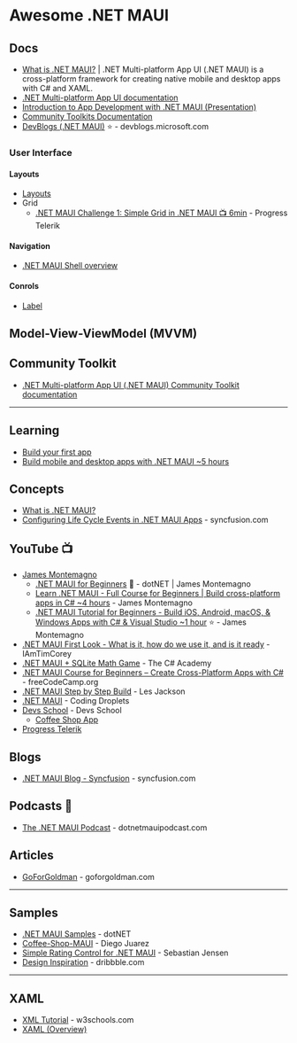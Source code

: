 # Awesome .NET MAUI


## Docs
* [What is .NET MAUI?](https://learn.microsoft.com/en-us/dotnet/maui/what-is-maui) | .NET Multi-platform App UI (.NET MAUI) is a cross-platform framework for creating native mobile and desktop apps with C# and XAML.
* [.NET Multi-platform App UI documentation](https://learn.microsoft.com/en-us/dotnet/maui/)
* [Introduction to App Development with .NET MAUI (Presentation)](https://github.com/dotnet-presentations/dotnet-maui/blob/main/Introduction%20to%20App%20Development%20with%20.NET%20MAUI/Introduction%20to%20App%20Development%20with%20.NET%20MAUI%20.pptx)
* [Community Toolkits Documentation](https://learn.microsoft.com/en-us/dotnet/communitytoolkit/)
* [DevBlogs (.NET MAUI)](https://devblogs.microsoft.com/search?query=MAUI&blogs=%2Fdotnet%2F&sortby=relevance) ⭐ - devblogs.microsoft.com

### User Interface
#### Layouts
* [Layouts](https://learn.microsoft.com/en-us/dotnet/maui/user-interface/layouts/)
* Grid
  * [.NET MAUI Challenge 1: Simple Grid in .NET MAUI 📺 6min](https://www.youtube.com/watch?v=D4nd3MDTB30) - Progress Telerik

#### Navigation
* [.NET MAUI Shell overview](https://learn.microsoft.com/en-us/dotnet/maui/fundamentals/shell/)

#### Conrols
* [Label](https://learn.microsoft.com/en-us/dotnet/maui/user-interface/controls/label)

## Model-View-ViewModel (MVVM)

## Community Toolkit
* [.NET Multi-platform App UI (.NET MAUI) Community Toolkit documentation](https://learn.microsoft.com/en-us/dotnet/communitytoolkit/maui/)
-----
## Learning
* [Build your first app](https://learn.microsoft.com/en-us/dotnet/maui/get-started/first-app?pivots=devices-windows&tabs=vswin)
* [Build mobile and desktop apps with .NET MAUI ~5 hours](https://learn.microsoft.com/en-us/training/paths/build-apps-with-dotnet-maui/)

## Concepts
* [What is .NET MAUI?](https://learn.microsoft.com/en-us/dotnet/maui/what-is-maui)
* [Configuring Life Cycle Events in .NET MAUI Apps](https://www.syncfusion.com/blogs/post/configuring-life-cycle-events-in-net-maui-apps.aspx) - syncfusion.com

## YouTube 📺
* [James Montemagno](https://www.youtube.com/channel/UCENTmbKaTphpWV2R2evVz2A)
  * [.NET MAUI for Beginners](https://www.youtube.com/playlist?list=PLdo4fOcmZ0oUBAdL2NwBpDs32zwGqb9DY) 🌟 - dotNET | James Montemagno
  * [Learn .NET MAUI - Full Course for Beginners | Build cross-platform apps in C# ~4 hours](https://www.youtube.com/watch?v=DuNLR_NJv8U) - James Montemagno
  * [.NET MAUI Tutorial for Beginners - Build iOS, Android, macOS, & Windows Apps with C# & Visual Studio ~1 hour](https://www.youtube.com/watch?v=rumfIg9qJ_Y) ⭐ - James Montemagno
* [.NET MAUI First Look - What is it, how do we use it, and is it ready](https://youtu.be/HmyfjAaPW0g) - IAmTimCorey
* [.NET MAUI + SQLite Math Game](https://youtube.com/playlist?list=PL4G0MUH8YWiAMypwveH2LlLK_o8Jto9CE) - The C# Academy
* [.NET MAUI Course for Beginners – Create Cross-Platform Apps with C#](https://www.youtube.com/watch?v=n3tA3Ku65_8) - freeCodeCamp.org
* [.NET MAUI Step by Step Build](https://www.youtube.com/watch?v=LrZwd-f0M4I) - Les Jackson
* [.NET MAUI](https://www.youtube.com/playlist?list=PLzewa6pjbr3KKuUTp8ivXjcR4rvFvyoNw) - Coding Droplets
* [Devs School](https://www.youtube.com/@devsschool) - Devs School
  * [Coffee Shop App](https://youtu.be/soz4o0zKars?si=8TxXN-zpimva1_Kt) 
* [Progress Telerik](https://www.youtube.com/@telerik)

## Blogs
* [.NET MAUI Blog - Syncfusion](https://www.syncfusion.com/blogs/category/net-maui) - syncfusion.com
  
## Podcasts 🎤
* [The .NET MAUI Podcast](https://www.dotnetmauipodcast.com/) - dotnetmauipodcast.com

## Articles
* [GoForGoldman](https://goforgoldman.com/posts/maui-ui-july-23/) - goforgoldman.com


-----

## Samples
* [.NET MAUI Samples](https://github.com/dotnet/maui-samples) - dotNET
* [Coffee-Shop-MAUI](https://github.com/diegoal3mx/Coffee-Shop-MAUI) - Diego Juarez
* [Simple Rating Control for .NET MAUI](https://github.com/tsjdev-apps/maui-ratingcontrol) - Sebastian Jensen
* [Design Inspiration](https://dribbble.com/search/mobile-app) - dribbble.com
    
-----

## XAML
* [XML Tutorial](https://www.w3schools.com/xml/) - w3schools.com
* [XAML (Overview)](https://learn.microsoft.com/en-us/dotnet/maui/xaml/)



